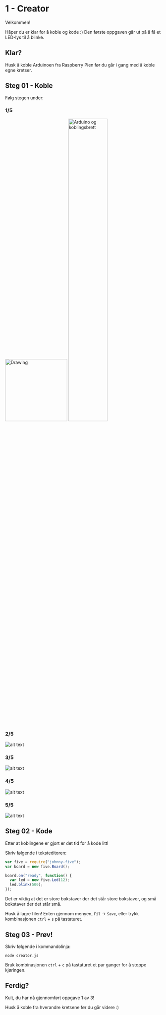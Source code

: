 # 1 - Creator
Velkommen!

Håper du er klar for å koble og kode :) Den første oppgaven går ut på å få et LED-lys til å blinke.

## Klar?
Husk å koble Arduinoen fra Raspberry Pien før du går i gang med å koble egne kretser.

## Steg 01 - Koble
Følg stegen under:

### 1/5
<img src="https://github.com/vegardga/workshop/blob/master/jam/images/01_01.png" alt="Drawing" style="width: 200px;"/>

<img style="width: 50%; max-width:50%" src="https://github.com/vegardga/workshop/blob/master/jam/images/01_01.png" alt="Arduino og koblingsbrett"/>

### 2/5
![alt text](https://github.com/vegardga/workshop/blob/master/jam/images/01_02.png "LED")

### 3/5
![alt text](https://github.com/vegardga/workshop/blob/master/jam/images/01_03.png "Motstand")

### 4/5
![alt text](https://github.com/vegardga/workshop/blob/master/jam/images/01_04.png "Jord")

### 5/5
![alt text](https://github.com/vegardga/workshop/blob/master/jam/images/01_05.png "GPIO")

## Steg 02 - Kode
Etter at koblingene er gjort er det tid for å kode litt!

Skriv følgende i teksteditoren:
```javascript
var five = require("johnny-five");
var board = new five.Board();

board.on("ready", function() {
  var led = new five.Led(12);
  led.blink(500);
});
```

Det er viktig at det er store bokstaver der det står store bokstaver, og små bokstaver der det står små.

Husk å lagre filen! Enten gjennom menyen, `Fil` -> `Save`, eller trykk kombinasjonen `ctrl` + `s` på tastaturet.

## Steg 03 - Prøv!
Skriv følgende i kommandolinja:
```
node creator.js
```

Bruk kombinasjonen `ctrl` + `c` på tastaturet et par ganger for å stoppe kjøringen.

## Ferdig?
Kult, du har nå gjennomført oppgave 1 av 3!

Husk å koble fra hverandre kretsene før du går videre :)
